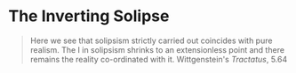 # The Inverting Solipse

> Here we see that solipsism strictly carried out coincides with
pure realism. The I in solipsism shrinks to an extensionless
point and there remains the reality co-ordinated with it.
> Wittgenstein's _Tractatus_, 5.64


